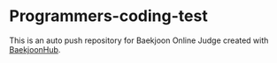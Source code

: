 # Programmers-coding-test
This is an auto push repository for Baekjoon Online Judge created with [BaekjoonHub](https://github.com/BaekjoonHub/BaekjoonHub).
